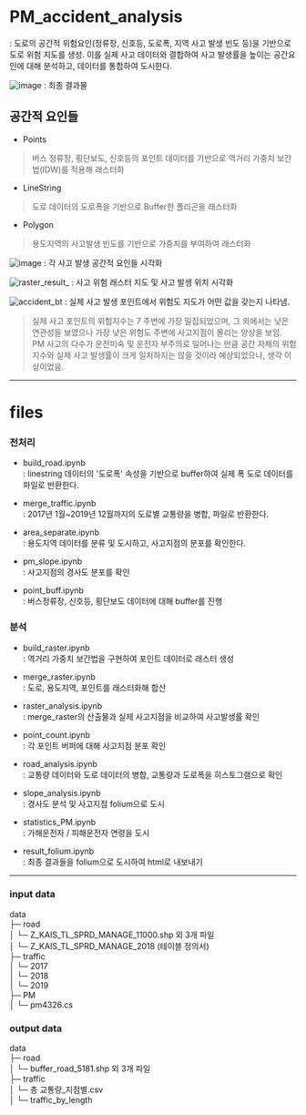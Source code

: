 # PM_accident_analysis
: 도로의 공간적 위험요인(정류장, 신호등, 도로폭, 지역 사고 발생 빈도 등)을 기반으로 도로 위험 지도를 생성. 이를 실제 사고 데이터와 결합하여 사고 발생률을 높이는 공간요인에 대해 분석하고, 데이터를 통합하여 도시한다.

![image](https://github.com/Hegale/PM_accident_analysis/assets/92227496/6eac195c-5d3a-4b6e-8894-5f2366038c7c)
: 최종 결과물


## 공간적 요인들
- Points
> 버스 정류장, 횡단보도, 신호등의 포인트 데이터를 기반으로 역거리 가중치 보간법(IDW)를 적용해 래스터화

- LineString
> 도로 데이터의 도로폭을 기반으로 Buffer한 폴리곤을 래스터화

- Polygon
> 용도지역의 사고발생 빈도를 기반으로 가중치를 부여하여 래스터화

![image](https://github.com/Hegale/PM_accident_analysis/assets/92227496/9025b156-4de6-45bf-b633-4812b98302ed)
: 각 사고 발생 공간적 요인들 시각화
   
![raster_result_](https://github.com/Hegale/PM_accident_analysis/assets/92227496/b07703c8-8674-4aca-b5c0-26f36e9793ea)
: 사고 위험 래스터 지도 및 사고 발생 위치 시각화
   
![accident_bt](https://github.com/Hegale/PM_accident_analysis/assets/92227496/4882275e-7a57-4404-bdb8-ccb20ffa2a99)
: 실제 사고 발생 포인트에서 위험도 지도가 어떤 값을 갖는지 나타냄.   
> 실제 사고 포인트의 위험지수는 7 주변에 가장 밀집되었으며, 그 외에서는 낮은 연관성을 보였으나 가장 낮은 위험도 주변에 사고지점이 몰리는 양상을 보임. PM 사고의 다수가 운전미숙 및 운전자 부주의로 일어나는 만큼 공간 자체의 위험지수와 실제 사고 발생률이 크게 일치하지는 않을 것이라 예상되었으나, 생각 이상이었음.

---

# files

### 전처리

- build_road.ipynb   
: linestring 데이터의 '도로폭' 속성을 기반으로 buffer하여 실제 폭 도로 데이터를 파일로 반환한다.

- merge_traffic.ipynb   
: 2017년 1월~2019년 12월까지의 도로별 교통량을 병합, 파일로 반환한다.

- area_separate.ipynb   
: 용도지역 데이터를 분류 및 도시하고, 사고지점의 분포를 확인한다.

- pm_slope.ipynb   
: 사고지점의 경사도 분포를 확인

- point_buff.ipynb   
: 버스정류장, 신호등, 횡단보도 데이터에 대해 buffer를 진행

### 분석

- build_raster.ipynb   
: 역거리 가중치 보간법을 구현하여 포인트 데이터로 래스터 생성

- merge_raster.ipynb   
: 도로, 용도지역, 포인트를 래스터화해 합산

- raster_analysis.ipynb   
: merge_raster의 산출물과 실제 사고지점을 비교하여 사고발생률 확인

- point_count.ipynb   
: 각 포인트 버퍼에 대해 사고지점 분포 확인

- road_analysis.ipynb   
: 교통량 데이터와 도로 데이터의 병합, 교통량과 도로폭을 히스토그램으로 확인

- slope_analysis.ipynb   
: 경사도 분석 및 사고지점 folium으로 도시

- statistics_PM.ipynb   
: 가해운전자 / 피해운전자 연령을 도시

- result_folium.ipynb   
: 최종 결과들을 folium으로 도시하여 html로 내보내기

---

### input data

data   
├─ road   
│  └─ Z_KAIS_TL_SPRD_MANAGE_11000.shp 외 3개 파일    
│  └─ Z_KAIS_TL_SPRD_MANAGE_2018 (테이블 정의서)     
├─ traffic    
│  └─ 2017    
│  └─ 2018   
│  └─ 2019   
├─ PM   
│  └─ pm4326.cs   
 
### output data
 
data   
├─ road   
│  └─ buffer_road_5181.shp 외 3개 파일   
├─ traffic   
│  └─ 총 교통량_지점별.csv   
│  └─ traffic_by_length   
